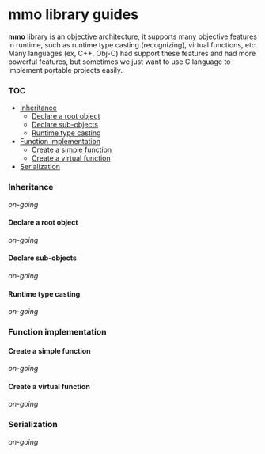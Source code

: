 # **mmo** library guides

**mmo** library is an objective architecture, it supports many objective features in runtime, such as runtime type
casting (recognizing), virtual functions, etc. Many languages (ex, C++, Obj-C) had support these features and had more powerful
features, but sometimes we just want to use C language to implement portable projects easily. 

### TOC
* [Inheritance](#inheritance)
    * [Declare a root object](#declare-a-root-object)
    * [Declare sub-objects](#declare-sub-objects)
    * [Runtime type casting](#runtime-type-casting)
* [Function implementation](#function-implementation)
    * [Create a simple function](#create-a-simple-function)
    * [Create a virtual function](#create-a-virtual-function)
* [Serialization](#serialization)


### Inheritance
*on-going*

#### Declare a root object
*on-going*

#### Declare sub-objects
*on-going*

#### Runtime type casting
*on-going*

### Function implementation
 
#### Create a simple function
*on-going*

#### Create a virtual function
*on-going*

### Serialization
*on-going*
